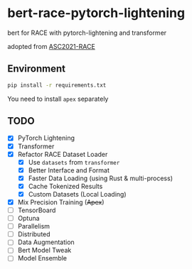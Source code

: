 # bert-race-pytorch-lightening
 bert for RACE with pytorch-lightening and transformer

 adopted from [ASC2021-RACE](https://github.com/ASC-Competition/ASC2021-RACE)

## Environment

```bash
pip install -r requirements.txt
```

You need to install `apex` separately

## TODO

 - [x] PyTorch Lightening
 - [x] Transformer
 - [x] Refactor RACE Dataset Loader
   - [x] Use `datasets` from `transformer`
   - [x] Better Interface and Format
   - [x] Faster Data Loading (using Rust & multi-process)
   - [x] Cache Tokenized Results
   - [x] Custom Datasets (Local Loading)
 - [x] Mix Precision Training (~~Apex~~)
 - [ ] TensorBoard
 - [ ] Optuna
 - [ ] Parallelism
 - [ ] Distributed
 - [ ] Data Augmentation
 - [ ] Bert Model Tweak
 - [ ] Model Ensemble